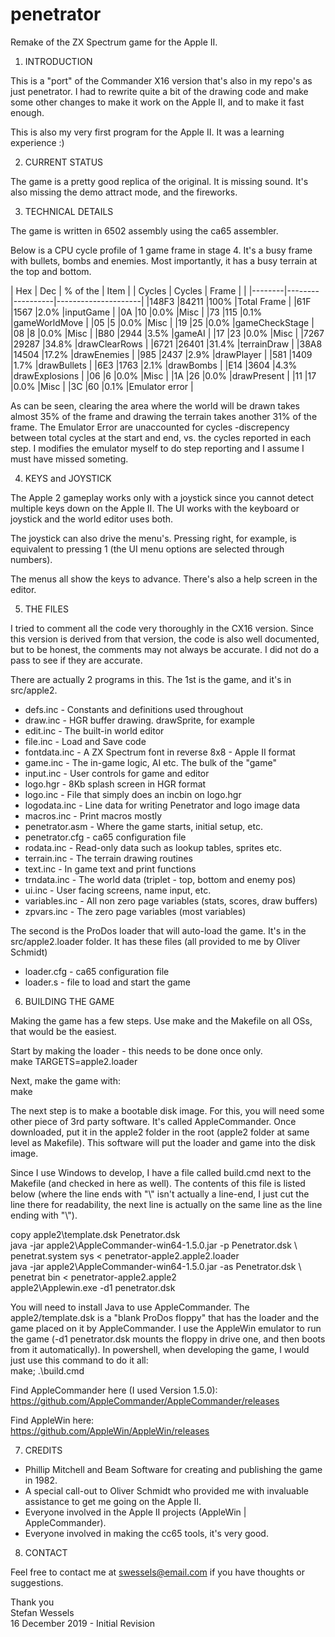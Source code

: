 # penetrator
 Remake of the ZX Spectrum game for the Apple II.

1. INTRODUCTION

This is a "port" of the Commander X16 version that's also in my repo's as just
penetrator.  I had to rewrite quite a bit of the drawing code and make some
other changes to make it work on the Apple II, and to make it fast enough.

This is also my very first program for the Apple II.  It was a learning
experience :)

2. CURRENT STATUS

The game is a pretty good replica of the original.  It is missing sound.  It's
also missing the demo attract mode, and the fireworks.  

3. TECHNICAL DETAILS

The game is written in 6502 assembly using the ca65 assembler.

Below is a CPU cycle profile of 1 game frame in stage 4.  It's a busy frame with
bullets, bombs and enemies.  Most importantly, it has a busy terrain at the top
and bottom.

| Hex    | Dec    | % of the | Item                |
| Cycles | Cycles | Frame    |                     |
|--------|--------|----------|---------------------|
|148F3   |84211   |100%      |Total Frame          |
|61F     |1567    |2.0%      |inputGame            |
|0A      |10      |0.0%      |Misc                 |
|73      |115     |0.1%      |gameWorldMove        |
|05      |5       |0.0%      |Misc                 |
|19      |25      |0.0%      |gameCheckStage       |
|08      |8       |0.0%      |Misc                 |
|B80     |2944    |3.5%      |gameAI               |
|17      |23      |0.0%      |Misc                 |
|7267    |29287   |34.8%     |drawClearRows        |
|6721    |26401   |31.4%     |terrainDraw          |
|38A8    |14504   |17.2%     |drawEnemies          |
|985     |2437    |2.9%      |drawPlayer           |
|581     |1409    |1.7%      |drawBullets          |
|6E3     |1763    |2.1%      |drawBombs            |
|E14     |3604    |4.3%      |drawExplosions       |
|06      |6       |0.0%      |Misc                 |
|1A      |26      |0.0%      |drawPresent          |
|11      |17      |0.0%      |Misc                 |
|3C      |60      |0.1%      |Emulator error       |

As can be seen, clearing the area where the world will be drawn takes almost 35%
of the frame and drawing the terrain takes another 31% of the frame.  The
Emulator Error are unaccounted for cycles -discrepency between total cycles at
the start and end, vs. the cycles reported in each step.  I modifies the
emulator myself to do step reporting and I assume I must have missed someting.

4. KEYS and JOYSTICK

The Apple 2 gameplay works only with a joystick since you cannot detect multiple
keys down on the Apple II.  The UI works with the keyboard or joystick and the
world editor uses both.

The joystick can also drive the menu's.  Pressing right, for example, is
equivalent to pressing 1 (the UI menu options are selected through numbers).

The menus all show the keys to advance.  There's also a help screen in the
editor.

5. THE FILES

I tried to comment all the code very thoroughly in the CX16 version.  Since this
version is derived from that version, the code is also well documented, but to
be honest, the comments may not always be accurate.  I did not do a pass to see
if they are accurate.

There are actually 2 programs in this.  The 1st is the game, and it's in
src/apple2.

* defs.inc       - Constants and definitions used throughout
* draw.inc       - HGR buffer drawing.  drawSprite, for example
* edit.inc       - The built-in world editor
* file.inc       - Load and Save code
* fontdata.inc   - A ZX Spectrum font in reverse 8x8 - Apple II format
* game.inc       - The in-game logic, AI etc.  The bulk of the "game"
* input.inc      - User controls for game and editor
* logo.hgr       - 8Kb splash screen in HGR format
* logo.inc       - File that simply does an incbin on logo.hgr
* logodata.inc   - Line data for writing Penetrator and logo image data
* macros.inc     - Print macros mostly
* penetrator.asm - Where the game starts, initial setup, etc.
* penetrator.cfg - ca65 configuration file
* rodata.inc     - Read-only data such as lookup tables, sprites etc.
* terrain.inc    - The terrain drawing routines
* text.inc       - In game text and print functions
* trndata.inc    - The world data (triplet - top, bottom and enemy pos)
* ui.inc         - User facing screens, name input, etc.
* variables.inc  - All non zero page variables (stats, scores, draw buffers)
* zpvars.inc     - The zero page variables (most variables)

The second is the ProDos loader that will auto-load the game.  It's in the
src/apple2.loader folder.  It has these files (all provided to me by Oliver
Schmidt)

* loader.cfg     - ca65 configuration file
* loader.s       - file to load and start the game

6. BUILDING THE GAME

Making the game has a few steps.  Use make and the Makefile on all OSs, that
would be the easiest.  

Start by making the loader - this needs to be done once only.  
make TARGETS=apple2.loader

Next, make the game with:  
make

The next step is to make a bootable disk image.  For this, you will need some
other piece of 3rd party software.  It's called AppleCommander.  Once
downloaded, put it in the apple2 folder in the root (apple2 folder at same level
as Makefile).  This software will put the loader and game into the disk image.

Since I use Windows to develop, I have a file called build.cmd next to the
Makefile (and checked in here as well).  The contents of this file is listed
below (where the line ends with "\\" isn't actually a line-end, I just cut the
line there for readability, the next line is actually on the same line as the
line ending with "\\").

copy apple2\\template.dsk Penetrator.dsk  
java -jar apple2\AppleCommander-win64-1.5.0.jar -p  Penetrator.dsk \\  
    penetrat.system sys < penetrator-apple2.apple2.loader  
java -jar apple2\AppleCommander-win64-1.5.0.jar -as Penetrator.dsk \\  
    penetrat        bin < penetrator-apple2.apple2  
apple2\\Applewin.exe -d1 penetrator.dsk  

You will need to install Java to use AppleCommander.  The apple2/template.dsk is
a "blank ProDos floppy" that has the loader and the game placed on it by
AppleCommander.  I use the AppleWin emulator to run the game (-d1 penetrator.dsk
mounts the floppy in drive one, and then boots from it automatically).  In
powershell, when developing the game, I would just use this command to do it
all:  
make; .\\build.cmd

Find AppleCommander here (I used Version 1.5.0):  
https://github.com/AppleCommander/AppleCommander/releases

Find AppleWin here:  
https://github.com/AppleWin/AppleWin/releases

7. CREDITS

* Phillip Mitchell and Beam Software for creating and publishing the game in
  1982.  
* A special call-out to Oliver Schmidt who provided me with invaluable
  assistance to get me going on the Apple II.
* Everyone involved in the Apple II projects (AppleWin | AppleCommander).
* Everyone involved in making the cc65 tools, it's very good.

8. CONTACT

Feel free to contact me at swessels@email.com if you have thoughts or
suggestions.

Thank you  
Stefan Wessels  
16 December 2019 - Initial Revision  
